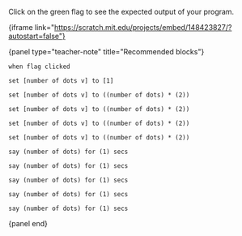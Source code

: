 Click on the green flag to see the expected output of your program.

{iframe link="https://scratch.mit.edu/projects/embed/148423827/?autostart=false"}

{panel type="teacher-note" title="Recommended blocks"}

```scratch
when flag clicked
```

<pre><code class="scratch:split:random">set [number of dots v] to [1]

set [number of dots v] to ((number of dots) * (2))

set [number of dots v] to ((number of dots) * (2))

set [number of dots v] to ((number of dots) * (2))

set [number of dots v] to ((number of dots) * (2))
</code></pre>

<pre><code class="scratch:split">say (number of dots) for (1) secs

say (number of dots) for (1) secs

say (number of dots) for (1) secs

say (number of dots) for (1) secs

say (number of dots) for (1) secs
</code></pre>

{panel end}